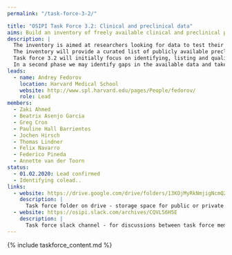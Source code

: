 ```yaml
---
permalink: "/task-force-3-2/"

title: "OSIPI Task Force 3.2: Clinical and preclinical data"
aims: Build an inventory of freely available clinical and preclinical perfusion MRI data.
description: |
  The inventory is aimed at researchers looking for data to test their perfusion analysis methods, and at data owners who want to share data for secondary research. 
  The inventory will provide a curated list of publicly available preclinical and clinical perfusion datasets that can be used to test algorithms in real-world conditions for robustness, reproducibility and practicality. 
  Task force 3.2 will initially focus on identifying, listing and qualifying existing datasets. 
  In a second phase we may identify gaps in the available data and take actions to fill them.
leads:
  - name: Andrey Fedorov
    location: Harvard Medical School
    website: http://www.spl.harvard.edu/pages/People/fedorov/
    role: Lead
members:
  - Zaki Ahmed
  - Beatrix Asenjo Garcia
  - Greg Cron
  - Pauline Hall Barrientos
  - Jochen Hirsch
  - Thomas Lindner
  - Felix Navarro
  - Federico Pineda
  - Annette van der Toorn
status:
  - 01.02.2020: Lead confirmed
  - Identifying colead..
links:
  - website: https://drive.google.com/drive/folders/13KOjMyRkNmjigNcmQ2LHMYIzCTr2cN-S
    description: |
      Task force folder on drive - storage space for public or private documents developed by the task force.
  - website: https://osipi.slack.com/archives/CQVL56H5E
    description: |
      Task force slack channel - for discussions between task force members.
---
```


{% include taskforce_content.md %}
